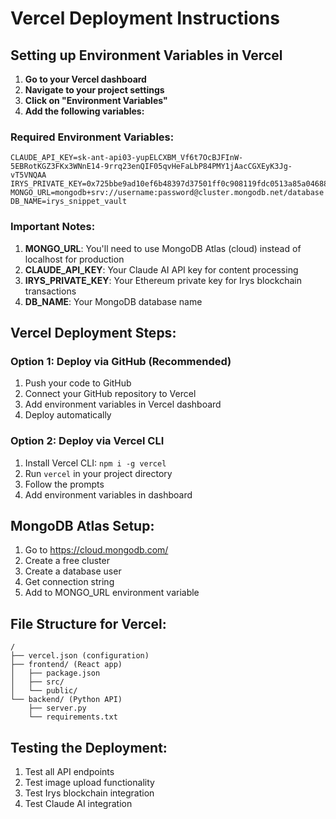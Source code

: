 # Vercel Deployment Instructions

## Setting up Environment Variables in Vercel

1. **Go to your Vercel dashboard**
2. **Navigate to your project settings**
3. **Click on "Environment Variables"**
4. **Add the following variables:**

### Required Environment Variables:

```
CLAUDE_API_KEY=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
IRYS_PRIVATE_KEY=0x725bbe9ad10ef6b48397d37501ff0c908119fdc0513a85a046884fc9157c80f5
MONGO_URL=mongodb+srv://username:password@cluster.mongodb.net/database
DB_NAME=irys_snippet_vault
```

### Important Notes:

1. **MONGO_URL**: You'll need to use MongoDB Atlas (cloud) instead of localhost for production
2. **CLAUDE_API_KEY**: Your Claude AI API key for content processing
3. **IRYS_PRIVATE_KEY**: Your Ethereum private key for Irys blockchain transactions
4. **DB_NAME**: Your MongoDB database name

## Vercel Deployment Steps:

### Option 1: Deploy via GitHub (Recommended)
1. Push your code to GitHub
2. Connect your GitHub repository to Vercel
3. Add environment variables in Vercel dashboard
4. Deploy automatically

### Option 2: Deploy via Vercel CLI
1. Install Vercel CLI: `npm i -g vercel`
2. Run `vercel` in your project directory
3. Follow the prompts
4. Add environment variables in dashboard

## MongoDB Atlas Setup:
1. Go to https://cloud.mongodb.com/
2. Create a free cluster
3. Create a database user
4. Get connection string
5. Add to MONGO_URL environment variable

## File Structure for Vercel:
```
/
├── vercel.json (configuration)
├── frontend/ (React app)
│   ├── package.json
│   ├── src/
│   └── public/
└── backend/ (Python API)
    ├── server.py
    └── requirements.txt
```

## Testing the Deployment:
1. Test all API endpoints
2. Test image upload functionality
3. Test Irys blockchain integration
4. Test Claude AI integration